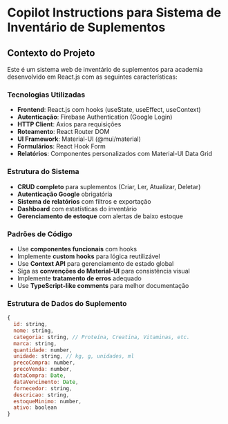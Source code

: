 # Copilot Instructions para Sistema de Inventário de Suplementos

<!-- Use this file to provide workspace-specific custom instructions to Copilot. For more details, visit https://code.visualstudio.com/docs/copilot/copilot-customization#_use-a-githubcopilotinstructionsmd-file -->

## Contexto do Projeto
Este é um sistema web de inventário de suplementos para academia desenvolvido em React.js com as seguintes características:

### Tecnologias Utilizadas
- **Frontend**: React.js com hooks (useState, useEffect, useContext)
- **Autenticação**: Firebase Authentication (Google Login)
- **HTTP Client**: Axios para requisições
- **Roteamento**: React Router DOM
- **UI Framework**: Material-UI (@mui/material)
- **Formulários**: React Hook Form
- **Relatórios**: Componentes personalizados com Material-UI Data Grid

### Estrutura do Sistema
- **CRUD completo** para suplementos (Criar, Ler, Atualizar, Deletar)
- **Autenticação Google** obrigatória
- **Sistema de relatórios** com filtros e exportação
- **Dashboard** com estatísticas do inventário
- **Gerenciamento de estoque** com alertas de baixo estoque

### Padrões de Código
- Use **componentes funcionais** com hooks
- Implemente **custom hooks** para lógica reutilizável
- Use **Context API** para gerenciamento de estado global
- Siga as **convenções do Material-UI** para consistência visual
- Implemente **tratamento de erros** adequado
- Use **TypeScript-like comments** para melhor documentação

### Estrutura de Dados do Suplemento
```javascript
{
  id: string,
  nome: string,
  categoria: string, // Proteína, Creatina, Vitaminas, etc.
  marca: string,
  quantidade: number,
  unidade: string, // kg, g, unidades, ml
  precoCompra: number,
  precoVenda: number,
  dataCompra: Date,
  dataVencimento: Date,
  fornecedor: string,
  descricao: string,
  estoqueMinimo: number,
  ativo: boolean
}
```
